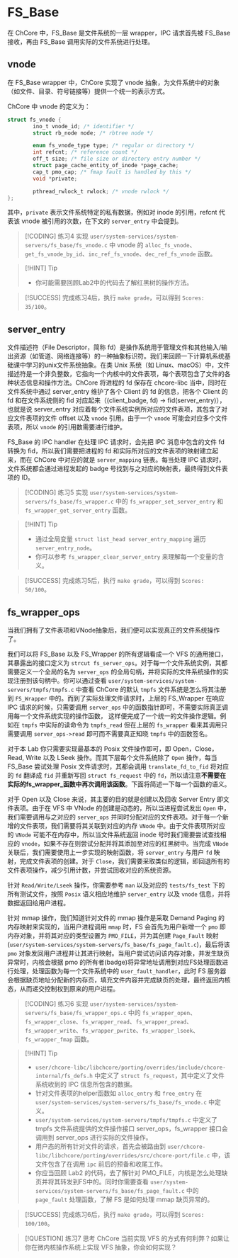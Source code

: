 # FS_Base

<!-- toc -->

在 ChCore 中，FS_Base 是文件系统的一层 wrapper，IPC 请求首先被 FS_Base 接收，再由 FS_Base 调用实际的文件系统进行处理。

## vnode

在 FS_Base wrapper 中，ChCore 实现了 vnode 抽象，为文件系统中的对象（如文件、目录、符号链接等）提供一个统一的表示方式。

ChCore 中 vnode 的定义为：
```C
struct fs_vnode {
        ino_t vnode_id; /* identifier */
        struct rb_node node; /* rbtree node */

        enum fs_vnode_type type; /* regular or directory */
        int refcnt; /* reference count */
        off_t size; /* file size or directory entry number */
        struct page_cache_entity_of_inode *page_cache;
        cap_t pmo_cap; /* fmap fault is handled by this */
        void *private;

        pthread_rwlock_t rwlock; /* vnode rwlock */
};
```

其中，`private` 表示文件系统特定的私有数据，例如对 inode 的引用，refcnt 代表该 vnode 被引用的次数，在下文的 `server_entry` 中会提到。

> [!CODING] 练习4
> 实现 `user/system-services/system-servers/fs_base/fs_vnode.c` 中 vnode 的 `alloc_fs_vnode`、`get_fs_vnode_by_id`、`inc_ref_fs_vnode`、`dec_ref_fs_vnode` 函数。

> [!HINT] Tip
>
> - 你可能需要回顾Lab2中的代码去了解红黑树的操作方法。

> [!SUCCESS]
> 完成练习4后，执行 `make grade`，可以得到 `Scores: 35/100`。

## server_entry

文件描述符（File Descriptor，简称 fd）是操作系统用于管理文件和其他输入/输出资源（如管道、网络连接等）的一种抽象标识符。我们来回顾一下计算机系统基础课中学习的unix文件系统抽象。在类 Unix 系统（如 Linux、macOS）中，文件描述符是一个非负整数，它指向一个内核中的文件表项，每个表项包含了文件的各种状态信息和操作方法。ChCore 将进程的 fd 保存在 chcore-libc 当中，同时在文件系统中通过 server_entry 维护了各个 Client 的 fd 的信息，把各个 Client 的 fd 和在文件系统侧的 fid 对应起来（(client_badge, fd) -> fid(server_entry)），也就是说 server_entry 对应着每个文件系统实例所对应的文件表项，其包含了对应文件表项的文件 offset 以及 `vnode` 引用。由于一个 `vnode` 可能会对应多个文件表项，所以 `vnode` 的引用数需要进行维护。

FS_Base 的 IPC handler 在处理 IPC 请求时，会先把 IPC 消息中包含的文件 fd 转换为 fid，所以我们需要把进程的 fd 和实际所对应的文件表项的映射建立起来，而在 ChCore 中对应的就是 `server_mapping` 链表。每当处理 IPC 请求时，文件系统都会通过进程发起的 badge 号找到与之对应的映射表，最终得到文件表项的 ID。

> [!CODING] 练习5
> 实现 `user/system-services/system-servers/fs_base/fs_wrapper.c` 中的 `fs_wrapper_set_server_entry` 和 `fs_wrapper_get_server_entry` 函数。

> [!HINT] Tip
>
> - 通过全局变量 `struct list_head server_entry_mapping` 遍历 `server_entry_node`。
> - 你可以参考 `fs_wrapper_clear_server_entry` 来理解每一个变量的含义。

> [!SUCCESS]
> 完成练习5后，执行 `make grade`，可以得到 `Scores: 50/100`。

## fs_wrapper_ops

当我们拥有了文件表项和VNode抽象后，我们便可以实现真正的文件系统操作了。

我们可以将 FS_Base 以及 FS_Wrapper 的所有逻辑看成一个 VFS 的通用接口，其暴露出的接口定义为 `strcut fs_server_ops`。对于每一个文件系统实例，其都需要定义一个全局的名为 `server_ops` 的全局句柄，并将实际的文件系统操作的实现注册到该句柄中。你可以通过查看 `user/system-services/system-servers/tmpfs/tmpfs.c` 中查看 ChCore 的默认 `tmpfs` 文件系统是怎么将其注册到 `FS_Wrapper` 中的。而到了实际处理文件请求时，上层的 FS_Wrapper 在响应 IPC 请求的时候，只需要调用 `server_ops` 中的函数指针即可，不需要实际真正调用每一个文件系统实现的操作函数， 这样便完成了一个统一的文件操作逻辑。例如在 `tmpfs` 中实际的读命令为 `tmpfs_read` 但在上层的 `fs_wrapper` 看来其调用只需要调用 `server_ops->read` 即可而不需要真正知晓 `tmpfs` 中的函数签名。

对于本 Lab 你只需要实现最基本的 Posix 文件操作即可，即 Open，Close，Read, Write 以及 LSeek 操作。而其下层每个文件系统除了 `Open` 操作，每当 FS_Base 尝试处理 Posix 文件请求时，其都会调用 `translate_fd_to_fid` 将对应的 `fd`  翻译成 `fid` 并重新写回 `struct fs_request` 中的 `fd`，所以请注意**不需要在实际的fs_wrapper_函数中再次调用该函数**。下面将简述一下每一个函数的语义。

对于 Open 以及 Close 来说，其主要的目的就是创建以及回收 Server Entry 即文件表项。由于在 VFS 中 VNode 的创建是动态的，所以当进程尝试发出 `Open` 中，我们需要调用与之对应的 `server_ops` 并同时分配对应的文件表项。对于每一个新增的文件表项，我们需要将其关联到对应的内存 `VNode` 中。由于文件表项所对应的 `VNode` 可能不在内存中，所以当文件系统返回 inode 号时我们需要尝试查找相应的 `vnode`，如果不存在则尝试分配并将其添加至对应的红黑树中。当完成 `VNode` 关联后，我们需要使用上一步实现的映射函数，将 `server_entry` 与用户 `fd` 映射，完成文件表项的创建。对于 `Close`，我们需要采取类似的逻辑，即回退所有的文件表项操作，减少引用计数，并尝试回收对应的系统资源。

针对 `Read/Write/Lseek` 操作，你需要参考 `man` 以及对应的 `tests/fs_test` 下的所有测试文件，按照 `Posix` 语义相应地维护 `server_entry` 以及 `vnode` 信息，并将数据返回给用户进程。

针对 mmap 操作，我们知道针对文件的 mmap 操作是采取 Demand Paging 的内存映射来实现的，当用户进程调用 `mmap` 时，FS 会首先为用户新增一个 `pmo` 即内存对象，并将其对应的类型设置为 `PMO_FILE`，并为其创建 `Page_Fault` 映射(`user/system-services/system-servers/fs_base/fs_page_fault.c`)，最后将该 `pmo` 对象发回用户进程并让其进行映射。当用户尝试访问该内存对象，并发生缺页异常时，内核会根据 pmo 的所有者(badge)将异常地址调用到对应FS处理函数进行处理，处理函数为每一个文件系统中的 `user_fault_handler`，此时 FS 服务器会根据缺页地址分配新的内存页，填充文件内容并完成缺页的处理，最终返回内核态，从而递交控制权到原来的用户进程。

> [!CODING] 练习6
> 实现 `user/system-services/system-servers/fs_base/fs_wrapper_ops.c` 中的 `fs_wrapper_open`、`fs_wrapper_close`、`fs_wrapper_read`、`fs_wrapper_pread`、`fs_wrapper_write`、`fs_wrapper_pwrite`、`fs_wrapper_lseek`、`fs_wrapper_fmap` 函数。

> [!HINT] Tip
>   * `user/chcore-libc/libchcore/porting/overrides/include/chcore-internal/fs_defs.h` 中定义了 `struct fs_request`，其中定义了文件系统收到的 IPC 信息所包含的数据。
>   * 针对文件表项的helper函数如 `alloc_entry` 和 `free_entry` 在 `user/system-services/system-servers/fs_base/fs_vnode.c` 中定义。
>   * `user/system-services/system-servers/tmpfs/tmpfs.c` 中定义了 tmpfs 文件系统提供的文件操作接口 server_ops，fs_wrapper 接口会调用到 server_ops 进行实际的文件操作。
>   * 用户态的所有针对文件的请求，首先会被路由到 `user/chcore-libc/libchcore/porting/overrides/src/chcore-port/file.c` 中，该文件包含了在调用 `ipc` 前后的预备和收尾工作。
>   * 你应当回顾 Lab2 的代码，去了解针对 PMO_FILE，内核是怎么处理缺页并将其转发到FS中的。同时你需要查看 `user/system-services/system-servers/fs_base/fs_page_fault.c` 中的 `page_fault` 处理函数，了解 FS 是如何处理 mmap 缺页异常的。

> [!SUCCESS]
> 完成练习6后，执行 `make grade`，可以得到 `Scores: 100/100`。

> [!QUESTION] 练习7
> 思考 ChCore 当前实现 VFS 的方式有何利弊？如果让你在微内核操作系统上实现 VFS 抽象，你会如何实现？
